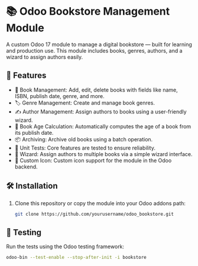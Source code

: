 # 📚 **Odoo Bookstore Management Module** 
A custom Odoo 17 module to manage a digital bookstore — built for learning and production use. This module includes books, genres, authors, and a wizard to assign authors easily.

## 🚀 Features

- 📘 Book Management: Add, edit, delete books with fields like name, ISBN, publish date, genre, and more.
- 🏷️ Genre Management: Create and manage book genres.
- ✍️ Author Management: Assign authors to books using a user-friendly wizard.
- 🧠 Book Age Calculation: Automatically computes the age of a book from its publish date.
- 📦 Archiving: Archive old books using a batch operation.
- 🧪 Unit Tests: Core features are tested to ensure reliability.
- 🧩 Wizard: Assign authors to multiple books via a simple wizard interface.
- 🎨 Custom Icon: Custom icon support for the module in the Odoo backend.

## 🛠️ Installation

1. Clone this repository or copy the module into your Odoo addons path:
   ```bash
   git clone https://github.com/yourusername/odoo_bookstore.git

## 🧪 Testing

Run the tests using the Odoo testing framework:

```bash
odoo-bin --test-enable --stop-after-init -i bookstore
